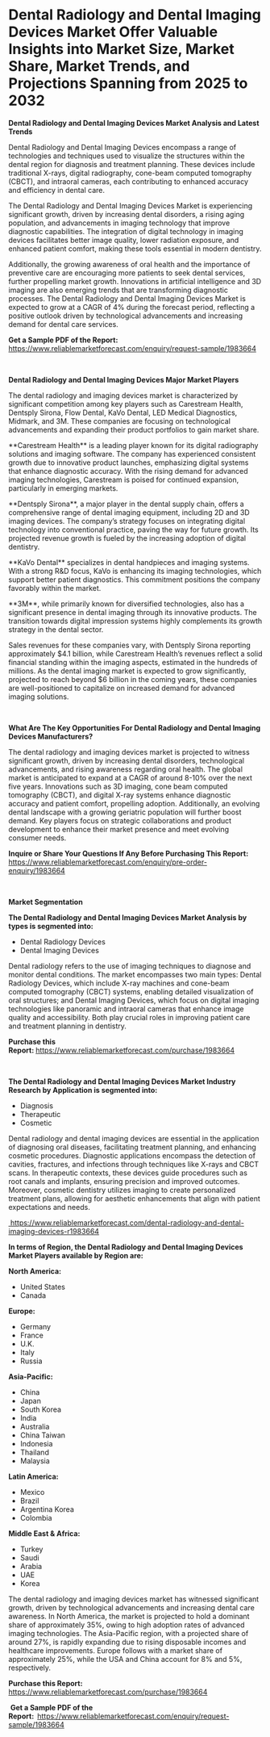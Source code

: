 <p><h1>Dental Radiology and Dental Imaging Devices Market Offer Valuable Insights into Market Size, Market Share, Market Trends, and Projections Spanning from 2025 to 2032</h1></p><p><strong>Dental Radiology and Dental Imaging Devices Market Analysis and Latest Trends</strong></p>
<p><p>Dental Radiology and Dental Imaging Devices encompass a range of technologies and techniques used to visualize the structures within the dental region for diagnosis and treatment planning. These devices include traditional X-rays, digital radiography, cone-beam computed tomography (CBCT), and intraoral cameras, each contributing to enhanced accuracy and efficiency in dental care.</p><p>The Dental Radiology and Dental Imaging Devices Market is experiencing significant growth, driven by increasing dental disorders, a rising aging population, and advancements in imaging technology that improve diagnostic capabilities. The integration of digital technology in imaging devices facilitates better image quality, lower radiation exposure, and enhanced patient comfort, making these tools essential in modern dentistry.</p><p>Additionally, the growing awareness of oral health and the importance of preventive care are encouraging more patients to seek dental services, further propelling market growth. Innovations in artificial intelligence and 3D imaging are also emerging trends that are transforming diagnostic processes. The Dental Radiology and Dental Imaging Devices Market is expected to grow at a CAGR of 4% during the forecast period, reflecting a positive outlook driven by technological advancements and increasing demand for dental care services.</p></p>
<p><strong>Get a Sample PDF of the Report:&nbsp;</strong> <a href="https://www.reliablemarketforecast.com/enquiry/request-sample/1983664?utm_campaign=3095&utm_medium=2&utm_source=Github&utm_content=ia&utm_term=16042025&utm_id=dental-radiology-and-dental-imaging-devices">https://www.reliablemarketforecast.com/enquiry/request-sample/1983664</a></p>
<p>&nbsp;</p>
<p><strong>Dental Radiology and Dental Imaging Devices Major Market Players</strong></p>
<p><p>The dental radiology and imaging devices market is characterized by significant competition among key players such as Carestream Health, Dentsply Sirona, Flow Dental, KaVo Dental, LED Medical Diagnostics, Midmark, and 3M. These companies are focusing on technological advancements and expanding their product portfolios to gain market share.</p><p>**Carestream Health** is a leading player known for its digital radiography solutions and imaging software. The company has experienced consistent growth due to innovative product launches, emphasizing digital systems that enhance diagnostic accuracy. With the rising demand for advanced imaging technologies, Carestream is poised for continued expansion, particularly in emerging markets.</p><p>**Dentsply Sirona**, a major player in the dental supply chain, offers a comprehensive range of dental imaging equipment, including 2D and 3D imaging devices. The company’s strategy focuses on integrating digital technology into conventional practice, paving the way for future growth. Its projected revenue growth is fueled by the increasing adoption of digital dentistry.</p><p>**KaVo Dental** specializes in dental handpieces and imaging systems. With a strong R&D focus, KaVo is enhancing its imaging technologies, which support better patient diagnostics. This commitment positions the company favorably within the market.</p><p>**3M**, while primarily known for diversified technologies, also has a significant presence in dental imaging through its innovative products. The transition towards digital impression systems highly complements its growth strategy in the dental sector.</p><p>Sales revenues for these companies vary, with Dentsply Sirona reporting approximately $4.1 billion, while Carestream Health’s revenues reflect a solid financial standing within the imaging aspects, estimated in the hundreds of millions. As the dental imaging market is expected to grow significantly, projected to reach beyond $6 billion in the coming years, these companies are well-positioned to capitalize on increased demand for advanced imaging solutions.</p></p>
<p>&nbsp;</p>
<p><strong>What Are The Key Opportunities For Dental Radiology and Dental Imaging Devices Manufacturers?</strong></p>
<p><p>The dental radiology and imaging devices market is projected to witness significant growth, driven by increasing dental disorders, technological advancements, and rising awareness regarding oral health. The global market is anticipated to expand at a CAGR of around 8-10% over the next five years. Innovations such as 3D imaging, cone beam computed tomography (CBCT), and digital X-ray systems enhance diagnostic accuracy and patient comfort, propelling adoption. Additionally, an evolving dental landscape with a growing geriatric population will further boost demand. Key players focus on strategic collaborations and product development to enhance their market presence and meet evolving consumer needs.</p></p>
<p><strong>Inquire or Share Your Questions If Any Before Purchasing This Report:</strong> <a href="https://www.reliablemarketforecast.com/enquiry/pre-order-enquiry/1983664?utm_campaign=3095&utm_medium=2&utm_source=Github&utm_content=ia&utm_term=16042025&utm_id=dental-radiology-and-dental-imaging-devices">https://www.reliablemarketforecast.com/enquiry/pre-order-enquiry/1983664</a></p>
<p>&nbsp;</p>
<p><strong>Market Segmentation</strong></p>
<p><strong>The Dental Radiology and Dental Imaging Devices Market Analysis by types is segmented into:</strong></p>
<p><ul><li>Dental Radiology Devices</li><li>Dental Imaging Devices</li></ul></p>
<p><p>Dental radiology refers to the use of imaging techniques to diagnose and monitor dental conditions. The market encompasses two main types: Dental Radiology Devices, which include X-ray machines and cone-beam computed tomography (CBCT) systems, enabling detailed visualization of oral structures; and Dental Imaging Devices, which focus on digital imaging technologies like panoramic and intraoral cameras that enhance image quality and accessibility. Both play crucial roles in improving patient care and treatment planning in dentistry.</p></p>
<p><strong>Purchase this Report:&nbsp;</strong><a href="https://www.reliablemarketforecast.com/purchase/1983664?utm_campaign=3095&utm_medium=2&utm_source=Github&utm_content=ia&utm_term=16042025&utm_id=dental-radiology-and-dental-imaging-devices">https://www.reliablemarketforecast.com/purchase/1983664</a></p>
<p>&nbsp;</p>
<p><strong>The Dental Radiology and Dental Imaging Devices Market Industry Research by Application is segmented into:</strong></p>
<p><ul><li>Diagnosis</li><li>Therapeutic</li><li>Cosmetic</li></ul></p>
<p><p>Dental radiology and dental imaging devices are essential in the application of diagnosing oral diseases, facilitating treatment planning, and enhancing cosmetic procedures. Diagnostic applications encompass the detection of cavities, fractures, and infections through techniques like X-rays and CBCT scans. In therapeutic contexts, these devices guide procedures such as root canals and implants, ensuring precision and improved outcomes. Moreover, cosmetic dentistry utilizes imaging to create personalized treatment plans, allowing for aesthetic enhancements that align with patient expectations and needs.</p></p>
<p><a href="https://www.reliablemarketforecast.com/dental-radiology-and-dental-imaging-devices-r1983664?utm_campaign=3095&utm_medium=2&utm_source=Github&utm_content=ia&utm_term=16042025&utm_id=dental-radiology-and-dental-imaging-devices">&nbsp;https://www.reliablemarketforecast.com/dental-radiology-and-dental-imaging-devices-r1983664</a></p>
<p><strong>In terms of Region, the Dental Radiology and Dental Imaging Devices Market Players available by Region are:</strong></p>
<p>
    <p> <strong> North America: </strong>
        <ul>
            <li>United States</li>
            <li>Canada</li>
        </ul>
        </p> 
    <p> <strong> Europe: </strong>
        <ul>
            <li>Germany</li>
            <li>France</li>
            <li>U.K.</li>
            <li>Italy</li>
            <li>Russia</li>
        </ul>
        </p> 
    <p> <strong> Asia-Pacific: </strong>
        <ul>
            <li>China</li>
            <li>Japan</li>
            <li>South Korea</li>
            <li>India</li>
            <li>Australia</li>
            <li>China Taiwan</li>
            <li>Indonesia</li>
            <li>Thailand</li>
            <li>Malaysia</li>
        </ul>
        </p> 
    <p> <strong> Latin America: </strong>
        <ul>
            <li>Mexico</li>
            <li>Brazil</li>
            <li>Argentina Korea</li>
            <li>Colombia</li>
        </ul>
        </p> 
    <p> <strong> Middle East & Africa: </strong>
        <ul>
            <li>Turkey</li>
            <li>Saudi</li>
            <li>Arabia</li>
            <li>UAE</li>
            <li>Korea</li>
        </ul>
    </p>
    </p>
<p><p>The dental radiology and imaging devices market has witnessed significant growth, driven by technological advancements and increasing dental care awareness. In North America, the market is projected to hold a dominant share of approximately 35%, owing to high adoption rates of advanced imaging technologies. The Asia-Pacific region, with a projected share of around 27%, is rapidly expanding due to rising disposable incomes and healthcare improvements. Europe follows with a market share of approximately 25%, while the USA and China account for 8% and 5%, respectively.</p></p>
<p><strong>Purchase this Report: </strong><a href="https://www.reliablemarketforecast.com/purchase/1983664?utm_campaign=3095&utm_medium=2&utm_source=Github&utm_content=ia&utm_term=16042025&utm_id=dental-radiology-and-dental-imaging-devices">https://www.reliablemarketforecast.com/purchase/1983664</a></p>
<p>&nbsp;<strong>Get a Sample PDF of the Report:&nbsp;&nbsp;</strong><a href="https://www.reliablemarketforecast.com/enquiry/request-sample/1983664?utm_campaign=3095&utm_medium=2&utm_source=Github&utm_content=ia&utm_term=16042025&utm_id=dental-radiology-and-dental-imaging-devices">https://www.reliablemarketforecast.com/enquiry/request-sample/1983664</a></p>
<p><strong></strong></p>
<p><p></p><p></p><p></p></p>